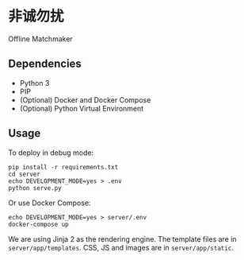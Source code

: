 # 非诚勿扰

Offline Matchmaker

## Dependencies

* Python 3
* PIP
* (Optional) Docker and Docker Compose
* (Optional) Python Virtual Environment

## Usage

To deploy in debug mode:

```
pip install -r requirements.txt
cd server
echo DEVELOPMENT_MODE=yes > .env
python serve.py
```

Or use Docker Compose:

```
echo DEVELOPMENT_MODE=yes > server/.env
docker-compose up
```

We are using Jinja 2 as the rendering engine. The template files are in `server/app/templates`. CSS, JS and images are in `server/app/static`.
